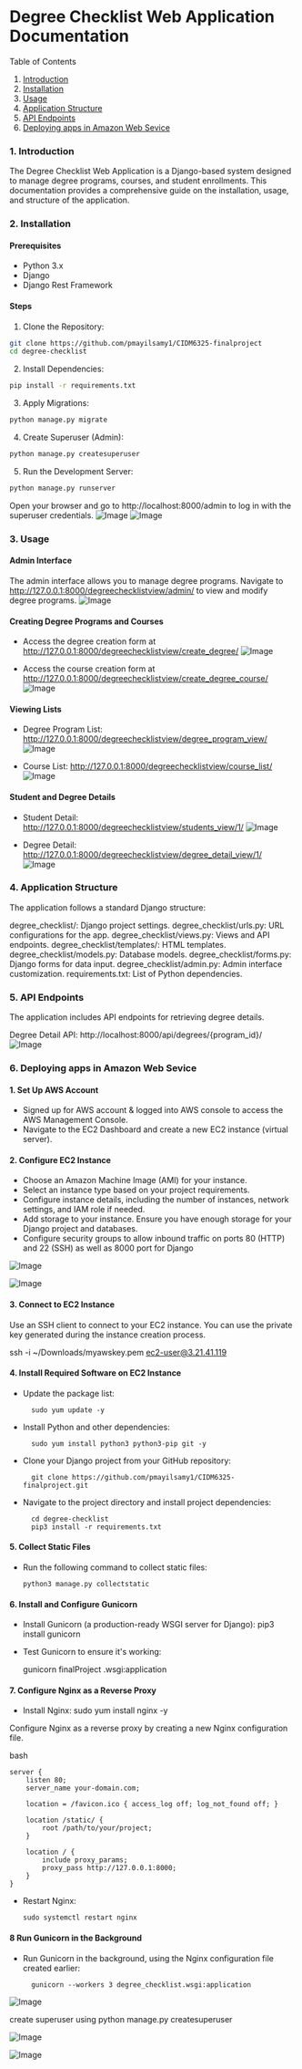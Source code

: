 # Degree Checklist Web Application Documentation
Table of Contents
1. [Introduction](#Introduction)
2. [Installation](#Installation)
3. [Usage](#Usage)
4. [Application Structure](#Application-Structure)
5. [API Endpoints](#API-Endpoints)
6. [Deploying apps in Amazon Web Sevice](#Deploying-apps-in-Amazon-Web-Sevice)


### 1. Introduction
The Degree Checklist Web Application is a Django-based system designed to manage degree programs, courses, and student enrollments. This documentation provides a comprehensive guide on the installation, usage, and structure of the application.

### 2. Installation
#### Prerequisites
-   Python 3.x
-   Django
-   Django Rest Framework

#### Steps
1. Clone the Repository:

``` bash
git clone https://github.com/pmayilsamy1/CIDM6325-finalproject
cd degree-checklist
```
2. Install Dependencies:

``` bash
pip install -r requirements.txt
```
3. Apply Migrations:

``` bash
python manage.py migrate
```
4. Create Superuser (Admin):
``` bash
python manage.py createsuperuser
```
5. Run the Development Server:
``` bash
python manage.py runserver
```

Open your browser and go to http://localhost:8000/admin to log in with the superuser credentials.
![Image](https://github.com/pmayilsamy1/CIDM6325-finalproject/blob/main/screenshots/screenshot1.jpg)
![Image](https://github.com/pmayilsamy1/CIDM6325-finalproject/blob/main/screenshots/screenshot2.jpg)

### 3. Usage
#### Admin Interface
The admin interface allows you to manage degree programs. Navigate to http://127.0.0.1:8000/degreechecklistview/admin/ to view and modify degree programs.
![Image](https://github.com/pmayilsamy1/CIDM6325-finalproject/blob/main/screenshots/screenshot3.jpg)

#### Creating Degree Programs and Courses
- Access the degree creation form at http://127.0.0.1:8000/degreechecklistview/create_degree/
![Image](https://github.com/pmayilsamy1/CIDM6325-finalproject/blob/main/screenshots/screenshot4.jpg)

- Access the course creation form at http://127.0.0.1:8000/degreechecklistview/create_degree_course/
![Image](https://github.com/pmayilsamy1/CIDM6325-finalproject/blob/main/screenshots/screenshot5.jpg)

#### Viewing Lists
- Degree Program List: http://127.0.0.1:8000/degreechecklistview/degree_program_view/
![Image](https://github.com/pmayilsamy1/CIDM6325-finalproject/blob/main/screenshots/screenshot6.jpg)

- Course List: http://127.0.0.1:8000/degreechecklistview/course_list/
![Image](https://github.com/pmayilsamy1/CIDM6325-finalproject/blob/main/screenshots/screenshot7.jpg)

#### Student and Degree Details
- Student Detail: http://127.0.0.1:8000/degreechecklistview/students_view/1/
![Image](https://github.com/pmayilsamy1/CIDM6325-finalproject/blob/main/screenshots/screenshot16.jpg)

- Degree Detail: http://127.0.0.1:8000/degreechecklistview/degree_detail_view/1/
![Image](https://github.com/pmayilsamy1/CIDM6325-finalproject/blob/main/screenshots/screenshot9.jpg)

### 4. Application Structure

The application follows a standard Django structure:

degree_checklist/: Django project settings.
degree_checklist/urls.py: URL configurations for the app.
degree_checklist/views.py: Views and API endpoints.
degree_checklist/templates/: HTML templates.
degree_checklist/models.py: Database models.
degree_checklist/forms.py: Django forms for data input.
degree_checklist/admin.py: Admin interface customization.
requirements.txt: List of Python dependencies.
###  5. API Endpoints
The application includes API endpoints for retrieving degree details.

Degree Detail API: http://localhost:8000/api/degrees/{program_id}/
![Image](https://github.com/pmayilsamy1/CIDM6325-finalproject/blob/main/screenshots/screenshot10.jpg)

### 6. Deploying apps in Amazon Web Sevice

#### 1. Set Up AWS Account
- Signed up for AWS account & logged into AWS console to 
access the AWS Management Console.
- Navigate to the EC2 Dashboard and create a new EC2 instance (virtual server).
#### 2. Configure EC2 Instance
- Choose an Amazon Machine Image (AMI) for your instance. 
- Select an instance type based on your project requirements.
- Configure instance details, including the number of instances, network settings, and IAM role if needed.
- Add storage to your instance. Ensure you have enough storage for your Django project and databases.
- Configure security groups to allow inbound traffic on ports 80 (HTTP) and 22 (SSH) as well as 8000 port for Django 

![Image](https://github.com/pmayilsamy1/CIDM6325-finalproject/blob/main/screenshots/screenshot11.jpg)

![Image](https://github.com/pmayilsamy1/CIDM6325-finalproject/blob/main/screenshots/screenshot12.jpg)

#### 3. Connect to EC2 Instance
Use an SSH client to connect to your EC2 instance. You can use the private key generated during the instance creation process.

ssh -i ~/Downloads/myawskey.pem ec2-user@3.21.41.119

#### 4. Install Required Software on EC2 Instance
- Update the package list:

        sudo yum update -y

- Install Python and other dependencies:

        sudo yum install python3 python3-pip git -y
- Clone your Django project from your GitHub repository:


        git clone https://github.com/pmayilsamy1/CIDM6325-finalproject.git
- Navigate to the project directory and install project dependencies:

        cd degree-checklist
        pip3 install -r requirements.txt

#### 5. Collect Static Files
-   Run the following command to collect static files:

        python3 manage.py collectstatic

#### 6. Install and Configure Gunicorn
- Install Gunicorn (a production-ready WSGI server for Django):
        pip3 install gunicorn
-   Test Gunicorn to ensure it's working:


    gunicorn finalProject .wsgi:application
#### 7. Configure Nginx as a Reverse Proxy
- Install Nginx:
        sudo yum install nginx -y

Configure Nginx as a reverse proxy by creating a new Nginx configuration file.

bash 
```
server {
    listen 80;
    server_name your-domain.com;

    location = /favicon.ico { access_log off; log_not_found off; }

    location /static/ {
        root /path/to/your/project;
    }

    location / {
        include proxy_params;
        proxy_pass http://127.0.0.1:8000;
    }
}
```
-   Restart Nginx:

        sudo systemctl restart nginx


#### 8 Run Gunicorn in the Background
- Run Gunicorn in the background, using the Nginx configuration file created earlier:

        gunicorn --workers 3 degree_checklist.wsgi:application

![Image](https://github.com/pmayilsamy1/CIDM6325-finalproject/blob/main/screenshots/screenshot13.jpg)

create superuser using python manage.py createsuperuser


![Image](https://github.com/pmayilsamy1/CIDM6325-finalproject/blob/main/screenshots/screenshot14.jpg)

![Image](https://github.com/pmayilsamy1/CIDM6325-finalproject/blob/main/screenshots/screenshot15.jpg)
